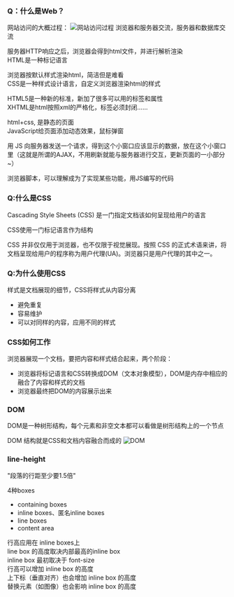 ### Q：什么是Web？
网站访问的大概过程： 
![网站访问过程](https://pic4.zhimg.com/80/528560fb56581ae59a16e48309835003_hd.jpg)
浏览器和服务器交流，服务器和数据库交流  

服务器HTTP响应之后，浏览器会得到html文件，并进行解析渲染  
HTML是一种标记语言  

浏览器按默认样式渲染html，简洁但是难看  
CSS是一种样式设计语言，自定义浏览器渲染html的样式

HTML5是一种新的标准，新加了很多可以用的标签和属性  
XHTML是html按照xml的严格化，标签必须封闭……

html+css, 是静态的页面  
JavaScript给页面添加动态效果，鼠标弹窗  

用 JS 向服务器发送一个请求，得到这个小窗口应该显示的数据，放在这个小窗口里（这就是所谓的AJAX，不用刷新就能与服务器进行交互，更新页面的一小部分~）

浏览器脚本，可以理解成为了实现某些功能，用JS编写的代码

### Q:什么是CSS
Cascading Style Sheets (CSS) 是一门指定文档该如何呈现给用户的语言

CSS使用一门标记语言作为结构

CSS 并非仅仅用于浏览器，也不仅限于视觉展现。按照 CSS 的正式术语来讲，将文档呈现给用户的程序称为用户代理(UA)。浏览器只是用户代理的其中之一。

### Q:为什么使用CSS
样式是文档展现的细节，CSS将样式从内容分离
+ 避免重复
+ 容易维护
+ 可以对同样的内容，应用不同的样式

### CSS如何工作
浏览器展现一个文档，要把内容和样式结合起来，两个阶段：
+ 浏览器将标记语言和CSS转换成DOM（文本对象模型），DOM是内存中相应的融合了内容和样式的文档
+ 浏览器最终把DOM的内容展示出来

### DOM
DOM是一种树形结构，每个元素和非空文本都可以看做是树形结构上的一个节点

DOM 结构就是CSS和文档内容融合而成的
![DOM](https://mdn.mozillademos.org/files/11781/rendering.svg)

### line-height
"段落的行距至少要1.5倍"  

4种boxes
+ containing boxes
+ inline boxes、匿名inline boxes
+ line boxes
+ content area

行高应用在 inline boxes上  
line box 的高度取决内部最高的inline box  
inline box 最初取决于 font-size  
行高可以增加 inline box 的高度  
上下标（垂直对齐）也会增加 inline box 的高度  
替换元素（如图像）也会影响 inline box 的高度  